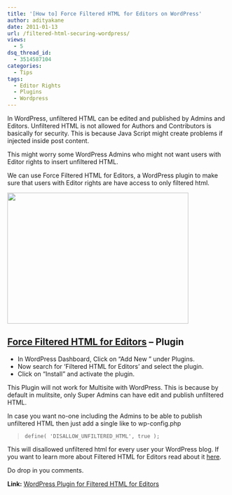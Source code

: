 ```yaml
---
title: '[How to] Force Filtered HTML for Editors on WordPress'
author: adityakane
date: 2011-01-13
url: /filtered-html-securing-wordpress/
views:
  - 5
dsq_thread_id:
  - 3514587104
categories:
  - Tips
tags:
  - Editor Rights
  - Plugins
  - Wordpress
---
```

In WordPress, unfiltered HTML can be edited and published by Admins and Editors. Unfiltered HTML is not allowed for Authors and Contributors is basically for security. This is because Java Script might create problems if injected inside post content.

This might worry some WordPress Admins who might not want users with Editor rights to insert unfiltered HTML.

We can use Force Filtered HTML for Editors, a WordPress plugin to make sure that users with Editor rights are have access to only filtered html.

<a href="http://wpveda.com/filtered-html-securing-wordpress/filtered_html_editors/" onclick="_gaq.push(['_trackEvent', 'outbound-article', 'http://wpveda.com/filtered-html-securing-wordpress/filtered_html_editors/', '']);" rel="attachment wp-att-1996"><img class="alignnone size-full  wp-image-52195" src="http://cdn.devilsworkshop.org/files/2011/01/Filtered_html_editors.png" alt="" width="413" height="299" /></a>

## <a href="http://wordpress.org/extend/plugins/filtered-html-for-editors" onclick="_gaq.push(['_trackEvent', 'outbound-article', 'http://wordpress.org/extend/plugins/filtered-html-for-editors', 'Force Filtered HTML for Editors']);" >Force Filtered HTML for Editors</a> &#8211; Plugin

  * In WordPress Dashboard, Click on &#8220;Add New &#8221; under Plugins.
  * Now search for &#8216;Filtered HTML for Editors&#8217; and select the plugin.
  * Click on &#8220;Install&#8221; and activate the plugin.

This Plugin will not work for Multisite with WordPress. This is because by default in mulitsite, only Super Admins can have edit and publish unfiltered HTML.

In case you want no-one including the Admins to be able to publish unfiltered HTML then just add a single like to wp-config.php

> <pre><code class="no-highlight">define( 'DISALLOW_UNFILTERED_HTML', true );</code></pre>

This will disallowed unfiltered html for every user your WordPress blog. If you want to learn more about Filtered HTML for Editors read about it <a href="http://wpdevel.wordpress.com/2010/12/31/the-published-exploit-for-wordpress-3-0-4-isnt-accurate/" onclick="_gaq.push(['_trackEvent', 'outbound-article', 'http://wpdevel.wordpress.com/2010/12/31/the-published-exploit-for-wordpress-3-0-4-isnt-accurate/', 'here']);" >here</a>.

Do drop in you comments.

**Link:** <a href="http://wordpress.org/extend/plugins/filtered-html-for-editors" onclick="_gaq.push(['_trackEvent', 'outbound-article', 'http://wordpress.org/extend/plugins/filtered-html-for-editors', 'WordPress Plugin for Filtered HTML for Editors']);" >WordPress Plugin for Filtered HTML for Editors</a>
